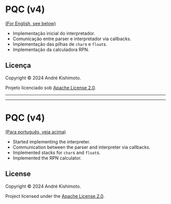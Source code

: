 <a name="portugues"></a>
# PQC (v4)

[(For English, see below)](#english)

- Implementação inicial do interpretador.
- Comunicação entre parser e interpretador via callbacks.
- Implementação das pilhas de `char`s e `float`s.
- Implementação da calculadora RPN.

## Licença

Copyright &copy; 2024 André Kishimoto.

Projeto licenciado sob [Apache License 2.0](https://choosealicense.com/licenses/apache-2.0/).

---
---
<a name="english"></a>
# PQC (v4)

[(Para português, veja acima)](#portugues)

- Started implementing the interpreter.
- Communication between the parser and interpreter via callbacks.
- Implemented stacks for `char`s and `float`s.
- Implemented the RPN calculator.

## License

Copyright &copy; 2024 André Kishimoto.

Project licensed under the [Apache License 2.0](https://choosealicense.com/licenses/apache-2.0/).

